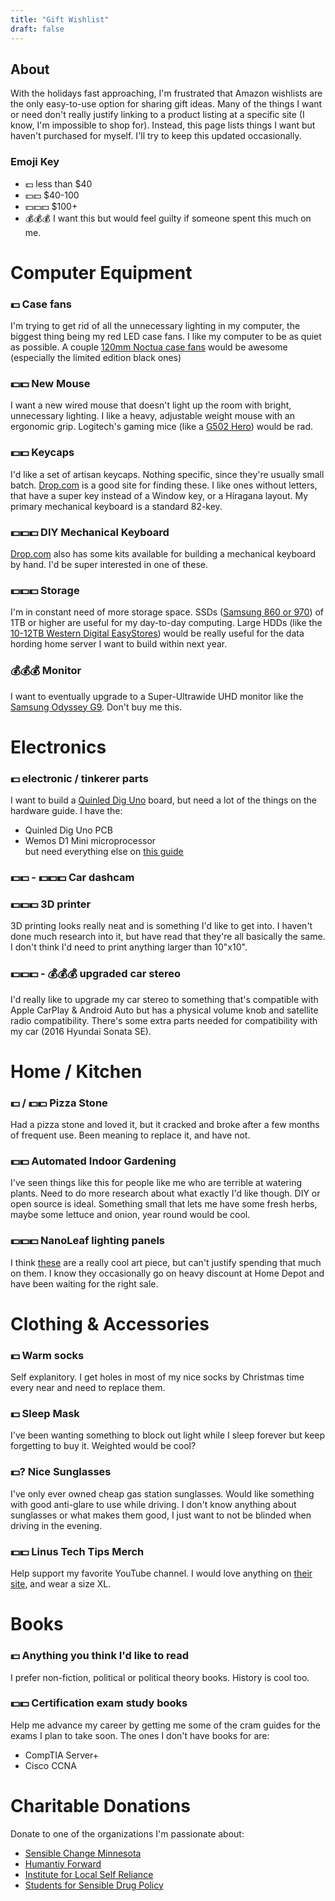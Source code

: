 ```yaml
---
title: "Gift Wishlist" 
draft: false
---
```


## About 
With the holidays fast approaching, I'm frustrated that Amazon wishlists are the only easy-to-use option for sharing gift ideas. Many of the things I want or need don't really justify linking to a product listing at a specific site (I know, I'm impossible to shop for). Instead, this page lists things I want but haven't purchased for myself. I'll try to keep this updated occasionally. 

### Emoji Key 
- :dollar: less than $40 <br>
- :dollar::dollar: $40-100 <br>
- :dollar::dollar::dollar: $100+ <br>
- :moneybag::moneybag::moneybag: I want this but would feel guilty if someone spent this much on me. 

# Computer Equipment 

### :dollar: Case fans 
I'm trying to get rid of all the unnecessary lighting in my computer, the biggest thing being my red LED case fans. I like my computer to be as quiet as possible. A couple [120mm Noctua case fans](https://noctua.at/en/products/fan) would be awesome (especially the limited edition black ones) 

### :dollar::dollar: New Mouse <br>
I want a new wired mouse that doesn't light up the room with bright, unnecessary lighting. I like a heavy, adjustable weight mouse with an ergonomic grip. Logitech's gaming mice (like a [G502 Hero](https://www.logitechg.com/en-us/products/gaming-mice/g502-hero-gaming-mouse.910-005469.html)) would be rad. 

### :dollar::dollar: Keycaps 
I'd like a set of artisan keycaps. Nothing specific, since they're usually small batch. [Drop.com](https://drop.com/) is a good site for finding these. I like ones without letters, that have a super key instead of a Window key, or a Hiragana layout. My primary mechanical keyboard is a standard 82-key. 

### :dollar::dollar::dollar: DIY Mechanical Keyboard
[Drop.com](https://drop.com) also has some kits available for building a mechanical keyboard by hand. I'd be super interested in one of these. 

### :dollar::dollar::dollar: Storage 
I'm in constant need of more storage space. SSDs ([Samsung 860 or 970](https://www.samsung.com/us/computing/memory-storage/solid-state-drives/)) of 1TB or higher are useful for my day-to-day computing. Large HDDs (like the [10-12TB Western Digital EasyStores](https://www.bestbuy.com/site/wd-easystore-12tb-external-usb-3-0-hard-drive-black/6425301.p?skuId=6425301)) would be really useful for the data hording home server I want to build within next year. 

### :moneybag::moneybag::moneybag: Monitor 
I want to eventually upgrade to a Super-Ultrawide UHD monitor like the [Samsung Odyssey G9](https://www.samsung.com/us/computing/monitors/gaming/49-odyssey-g9-gaming-monitor-lc49g97tssnxdc/). Don't buy me this. 

# Electronics 

### :dollar: electronic / tinkerer parts 
I want to build a [Quinled Dig Uno](https://quinled.info/2020/05/08/quinled-dig-uno-hardware-guide-2/) board, but need a lot of the things on the hardware guide. 
I have the: <br>
- Quinled Dig Uno PCB <br>
- Wemos D1 Mini microprocessor <br>
but need everything else on [this guide](https://quinled.info/2020/05/08/quinled-dig-uno-hardware-guide-2/)

### :dollar::dollar: - :dollar::dollar::dollar: Car dashcam

### :dollar::dollar::dollar: 3D printer
3D printing looks really neat and is something I'd like to get into. I haven't done much research into it, but have read that they're all basically the same. I don't think I'd need to print anything larger than 10"x10". 

### :dollar::dollar::dollar: - :moneybag::moneybag::moneybag: upgraded car stereo 
I'd really like to upgrade my car stereo to something that's compatible with Apple CarPlay & Android Auto but has a physical volume knob and satellite radio compatibility. There's some extra parts needed for compatibility with my car (2016 Hyundai Sonata SE).

# Home / Kitchen 

### :dollar: / :dollar::dollar: Pizza Stone 
Had a pizza stone and loved it, but it cracked and broke after a few months of frequent use. Been meaning to replace it, and have not. 

### :dollar::dollar: Automated Indoor Gardening 
I've seen things like this for people like me who are terrible at watering plants. Need to do more research about what exactly I'd like though. DIY or open source is ideal. Something small that lets me have some fresh herbs, maybe some lettuce and onion, year round would be cool. 

### :dollar::dollar::dollar: NanoLeaf lighting panels 
I think [these](https://nanoleaf.me/en-US/products/nanoleaf-light-panels/) are a really cool art piece, but can't justify spending that much on them. I know they occasionally go on heavy discount at Home Depot and have been waiting for the right sale. 

# Clothing & Accessories 

### :dollar: Warm socks 
Self explanitory. I get holes in most of my nice socks by Christmas time every near and need to replace them. 

### :dollar: Sleep Mask 
I've been wanting something to block out light while I sleep forever but keep forgetting to buy it. Weighted would be cool? 

### :dollar:? Nice Sunglasses
I've only ever owned cheap gas station sunglasses. Would like something with good anti-glare to use while driving. I don't know anything about sunglasses or what makes them good, I just want to not be blinded when driving in the evening. 

### :dollar::dollar: Linus Tech Tips Merch 
Help support my favorite YouTube channel. I would love anything on [their site](https://www.lttstore.com/), and wear a size XL. 

# Books 

### :dollar: Anything you think I'd like to read
I prefer non-fiction, political or political theory books. History is cool too.

### :dollar::dollar: Certification exam study books 
Help me advance my career by getting me some of the cram guides for the exams I plan to take soon. 
The ones I don't have books for are: <br>
- CompTIA Server+ <br>
- Cisco CCNA <br >

# Charitable Donations 
Donate to one of the organizations I'm passionate about: <br>
- [Sensible Change Minnesota](https://changemn.org) <br>
- [Humantiy Forward](https://movehumanityforward.com/) <br>
- [Institute for Local Self Reliance](https://ilsr.org/) <br>
- [Students for Sensible Drug Policy](https://ssdp.org/) <br>